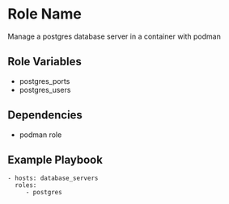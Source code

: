 Role Name
=========

Manage a postgres database server in a container with podman

Role Variables
--------------

- postgres_ports
- postgres_users

Dependencies
------------

- podman role

Example Playbook
----------------

    - hosts: database_servers
      roles:
         - postgres

